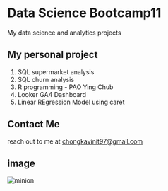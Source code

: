 # Data Science Bootcamp11
My data science and analytics projects

## My personal project

1. SQL supermarket analysis
2. SQL churn analysis
3. R programming - PAO Ying Chub
4. Looker GA4 Dashboard
5. Linear REgression Model using caret

## Contact Me
reach out to me at chongkavinit97@gmail.com

## image

![minion](https://m.media-amazon.com/images/I/61bRfnGfJTL._AC_UF894,1000_QL80_.jpg)
